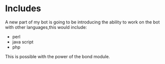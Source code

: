 # Includes

A new part of my bot is going to be introducing the ability to work on the bot with other languages,this would include:

- perl
- java script
- php

This is possible with the power of the bond module.
